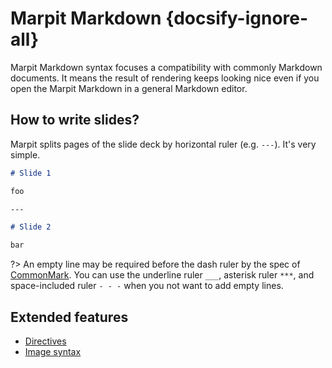 # Marpit Markdown {docsify-ignore-all}

Marpit Markdown syntax focuses a compatibility with commonly Markdown documents. It means the result of rendering keeps looking nice even if you open the Marpit Markdown in a general Markdown editor.

## How to write slides?

Marpit splits pages of the slide deck by horizontal ruler (e.g. `---`). It's very simple.

```markdown
# Slide 1

foo

---

# Slide 2

bar
```

?> An empty line may be required before the dash ruler by the spec of [CommonMark](https://spec.commonmark.org/0.28/#example-28). You can use the underline ruler `___`, asterisk ruler `***`, and space-included ruler `- - -` when you not want to add empty lines.

## Extended features

- [Directives](/markdown/directives)
- [Image syntax](/markdown/image-syntax)
